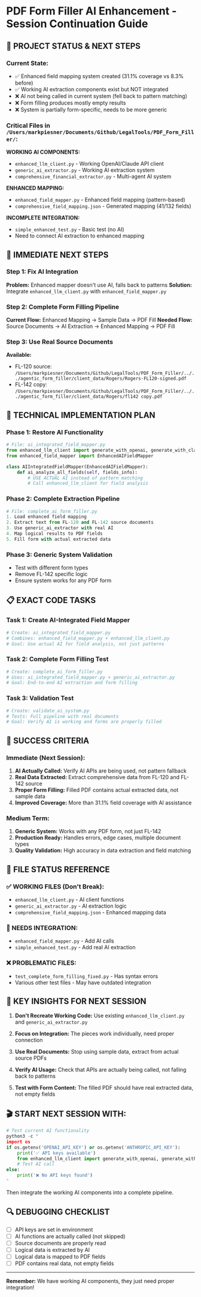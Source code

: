# PDF Form Filler AI Enhancement - Session Continuation Guide

## 🎯 PROJECT STATUS & NEXT STEPS

### Current State:
- ✅ Enhanced field mapping system created (31.1% coverage vs 8.3% before)
- ✅ Working AI extraction components exist but NOT integrated
- ❌ AI not being called in current system (fell back to pattern matching)
- ❌ Form filling produces mostly empty results
- ❌ System is partially form-specific, needs to be more generic

### Critical Files in `/Users/markpiesner/Documents/Github/LegalTools/PDF_Form_Filler/`:

**WORKING AI COMPONENTS:**
- `enhanced_llm_client.py` - Working OpenAI/Claude API client
- `generic_ai_extractor.py` - Working AI extraction system
- `comprehensive_financial_extractor.py` - Multi-agent AI system

**ENHANCED MAPPING:**
- `enhanced_field_mapper.py` - Enhanced field mapping (pattern-based)
- `comprehensive_field_mapping.json` - Generated mapping (41/132 fields)

**INCOMPLETE INTEGRATION:**
- `simple_enhanced_test.py` - Basic test (no AI)
- Need to connect AI extraction to enhanced mapping

## 🚀 IMMEDIATE NEXT STEPS

### Step 1: Fix AI Integration
**Problem:** Enhanced mapper doesn't use AI, falls back to patterns
**Solution:** Integrate `enhanced_llm_client.py` with `enhanced_field_mapper.py`

### Step 2: Complete Form Filling Pipeline
**Current Flow:** Enhanced Mapping → Sample Data → PDF Fill
**Needed Flow:** Source Documents → AI Extraction → Enhanced Mapping → PDF Fill

### Step 3: Use Real Source Documents
**Available:** 
- FL-120 source: `/Users/markpiesner/Documents/Github/LegalTools/PDF_Form_Filler/../../agentic_form_filler/client_data/Rogers/Rogers-FL120-signed.pdf`
- FL-142 copy: `/Users/markpiesner/Documents/Github/LegalTools/PDF_Form_Filler/../../agentic_form_filler/client_data/Rogers/fl142 copy.pdf`

## 🔧 TECHNICAL IMPLEMENTATION PLAN

### Phase 1: Restore AI Functionality
```python
# File: ai_integrated_field_mapper.py
from enhanced_llm_client import generate_with_openai, generate_with_claude
from enhanced_field_mapper import EnhancedAIFieldMapper

class AIIntegratedFieldMapper(EnhancedAIFieldMapper):
    def ai_analyze_all_fields(self, fields_info):
        # USE ACTUAL AI instead of pattern matching
        # Call enhanced_llm_client for field analysis
```

### Phase 2: Complete Extraction Pipeline
```python
# File: complete_ai_form_filler.py
1. Load enhanced field mapping
2. Extract text from FL-120 and FL-142 source documents
3. Use generic_ai_extractor with real AI
4. Map logical results to PDF fields
5. Fill form with actual extracted data
```

### Phase 3: Generic System Validation
- Test with different form types
- Remove FL-142 specific logic
- Ensure system works for any PDF form

## 📋 EXACT CODE TASKS

### Task 1: Create AI-Integrated Field Mapper
```bash
# Create: ai_integrated_field_mapper.py
# Combines: enhanced_field_mapper.py + enhanced_llm_client.py
# Goal: Use actual AI for field analysis, not just patterns
```

### Task 2: Complete Form Filling Test
```bash
# Create: complete_ai_form_filler.py  
# Uses: ai_integrated_field_mapper.py + generic_ai_extractor.py
# Goal: End-to-end AI extraction and form filling
```

### Task 3: Validation Test
```bash
# Create: validate_ai_system.py
# Tests: Full pipeline with real documents
# Goal: Verify AI is working and forms are properly filled
```

## 🎯 SUCCESS CRITERIA

### Immediate (Next Session):
1. **AI Actually Called:** Verify AI APIs are being used, not pattern fallback
2. **Real Data Extracted:** Extract comprehensive data from FL-120 and FL-142 source
3. **Proper Form Filling:** Filled PDF contains actual extracted data, not sample data
4. **Improved Coverage:** More than 31.1% field coverage with AI assistance

### Medium Term:
1. **Generic System:** Works with any PDF form, not just FL-142
2. **Production Ready:** Handles errors, edge cases, multiple document types
3. **Quality Validation:** High accuracy in data extraction and field matching

## 📁 FILE STATUS REFERENCE

### ✅ WORKING FILES (Don't Break):
- `enhanced_llm_client.py` - AI client functions
- `generic_ai_extractor.py` - AI extraction logic  
- `comprehensive_field_mapping.json` - Enhanced mapping data

### 🔧 NEEDS INTEGRATION:
- `enhanced_field_mapper.py` - Add AI calls
- `simple_enhanced_test.py` - Add real AI extraction

### ❌ PROBLEMATIC FILES:
- `test_complete_form_filling_fixed.py` - Has syntax errors
- Various other test files - May have outdated integration

## 🚨 KEY INSIGHTS FOR NEXT SESSION

1. **Don't Recreate Working Code:** Use existing `enhanced_llm_client.py` and `generic_ai_extractor.py`

2. **Focus on Integration:** The pieces work individually, need proper connection

3. **Use Real Documents:** Stop using sample data, extract from actual source PDFs

4. **Verify AI Usage:** Check that APIs are actually being called, not falling back to patterns

5. **Test with Form Content:** The filled PDF should have real extracted data, not empty fields

## 🎬 START NEXT SESSION WITH:

```python
# Test current AI functionality
python3 -c "
import os
if os.getenv('OPENAI_API_KEY') or os.getenv('ANTHROPIC_API_KEY'):
    print('✅ API keys available')
    from enhanced_llm_client import generate_with_openai, generate_with_claude
    # Test AI call
else:
    print('❌ No API keys found')
"
```

Then integrate the working AI components into a complete pipeline.

## 🔍 DEBUGGING CHECKLIST

- [ ] API keys are set in environment
- [ ] AI functions are actually called (not skipped)
- [ ] Source documents are properly read
- [ ] Logical data is extracted by AI
- [ ] Logical data is mapped to PDF fields
- [ ] PDF contains real data, not empty fields

---

**Remember:** We have working AI components, they just need proper integration!
